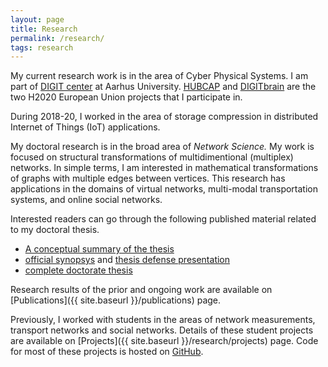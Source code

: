 ```yaml
---
layout: page
title: Research
permalink: /research/
tags: research
---
```

My current research work is in the area of Cyber Physical Systems. I am part of [DIGIT center](https://digit.au.dk/) at Aarhus University. [HUBCAP](https://www.hubcap.eu/) and [DIGITbrain](https://digitbrain.eu/) are the two H2020 European Union projects that I participate in.

During 2018-20, I worked in the area of storage compression in distributed Internet of Things (IoT) applications.

My doctoral research is in the broad area of _Network Science._ My work is focused on structural transformations of multidimentional (multiplex) networks. In simple terms, I am interested in mathematical transformations of graphs with multiple edges between vertices. This research has applications in the domains of virtual networks, multi-modal transportation systems, and online social networks.

Interested readers can go through the following published material related to my doctoral thesis.
* [A conceptual summary of the thesis](https://www.dropbox.com/s/09161wst1mgcoek/cell_model.pdf?dl=1)
* [official synopsys](https://www.dropbox.com/s/yhnse2q0s2w7vfr/synopsis.pdf?dl=1) and [thesis defense presentation](https://www.dropbox.com/s/lmppk1legd5yj4h/thesis_pres.pdf?dl=1)
* [complete doctorate thesis](https://www.dropbox.com/s/nzaaey4010ixlev/thesis.pdf?dl=1)

Research results of the prior and ongoing work are available on [Publications]({{ site.baseurl }}/publications) page.

Previously, I worked with students in the areas of network measurements, transport networks and social networks. Details of these student projects are available on [Projects]({{ site.baseurl }}/research/projects) page. Code for most of these projects is hosted on [GitHub](https://github.com/prasadtalasila).
